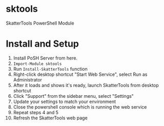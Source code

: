 # sktools
SkatterTools PowerShell Module

# Install and Setup

  1. Install PoSH Server from here.
  2. ```Import-Module sktools```
  3. Run ```Install-SkatterTools``` function
  4. Right-click desktop shortcut "Start Web Service", select Run as Administrator
  5. After it loads and shows it's ready, launch SkatterTools from desktop shortcut
  6. Click "Support" from the sidebar menu, select "Settings"
  7. Update your settings to match your environment
  8. Close the powershell console which is running the web service
  9. Repeat steps 4 and 5
  10. Refresh the SkatterTools web page
